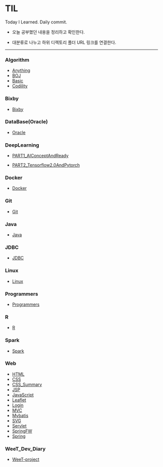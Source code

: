 # TIL
Today I Learned. Daily commit.

- 오늘 공부했던 내용을 정리하고 확인한다.

- 대분류로 나누고 하위 디렉토리 폴더 URL 링크를 연결한다.

-----

### Algorithm

- [Anything](https://github.com/SeongjinOliver/TIL/tree/master/Algorithm/Anything)
- [BOJ](https://github.com/SeongjinOliver/TIL/tree/master/Algorithm/BOJ)
- [Basic](https://github.com/SeongjinOliver/TIL/tree/master/Algorithm/Basic)
- [Codility](https://github.com/SeongjinOliver/TIL/tree/master/Algorithm/Codility)

### Bixby

- [Bixby](https://github.com/SeongjinOliver/TIL/tree/master/Bixby)

### DataBase(Oracle)

- [Oracle](https://github.com/SeongjinOliver/TIL/tree/master/DataBase(Oracle))

### DeepLearning

- [PART1_AIConceptAndReady](https://github.com/SeongjinOliver/TIL/tree/master/DeepLearning/PART1_AIConceptAndReady)

- [PART2_Tensorflow2.0AndPytorch](https://github.com/SeongjinOliver/TIL/tree/master/DeepLearning/PART2_Tensorflow2.0AndPytorch)

### Docker

- [Docker](https://github.com/SeongjinOliver/TIL/tree/master/Docker)

### Git

- [Git](https://github.com/SeongjinOliver/TIL/tree/master/Git)

### Java

- [Java](https://github.com/SeongjinOliver/TIL/tree/master/JAVA)

### JDBC

- [JDBC](https://github.com/SeongjinOliver/TIL/tree/master/JDBC)

### Linux

- [Linux](https://github.com/SeongjinOliver/TIL/tree/master/Linux)

### Programmers

- [Programmers](https://github.com/SeongjinOliver/TIL/tree/master/Programmers)

### R

- [R](https://github.com/SeongjinOliver/TIL/tree/master/R)

### Spark

- [Spark](https://github.com/SeongjinOliver/TIL/tree/master/Spark)

### Web

- [HTML](https://github.com/SeongjinOliver/TIL/tree/master/Web/HTML_CSS/HTMLCSS_Study)
- [CSS](https://github.com/SeongjinOliver/TIL/tree/master/Web/HTML_CSS/HTMLCSS_Study)
- [CSS_Summary](https://github.com/SeongjinOliver/TIL/tree/master/Web/HTML_CSS/CSS_Summary)
- [JSP](https://github.com/SeongjinOliver/TIL/tree/master/Web/JSP)
- [JavaScript](https://github.com/SeongjinOliver/TIL/tree/master/Web/JavaScript)
- [Leaflet](https://github.com/SeongjinOliver/TIL/tree/master/Web/Leaflet)
- [Login](https://github.com/SeongjinOliver/TIL/tree/master/Web/Login)
- [MVC](https://github.com/SeongjinOliver/TIL/tree/master/Web/MVC)
- [Mybatis](https://github.com/SeongjinOliver/TIL/tree/master/Web/Mybatis)
- [SVG](https://github.com/SeongjinOliver/TIL/tree/master/Web/SVG)
- [Servlet](https://github.com/SeongjinOliver/TIL/tree/master/Web/Servlet)
- [SpringFW](https://github.com/SeongjinOliver/TIL/tree/master/Web/SpringFW)
- [Spring](https://github.com/SeongjinOliver/TIL/tree/master/Spring)

### WeeT_Dev_Diary

- [WeeT-project](https://github.com/SeongjinOliver/TIL/tree/master/wee-T_ProjectDevelopmentDairy)

